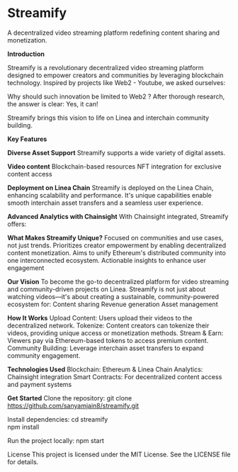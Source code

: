 
# Streamify

A decentralized video streaming platform redefining content sharing and monetization.

**Introduction**

Streamify is a revolutionary decentralized video streaming platform designed to empower creators and communities by leveraging blockchain technology.
Inspired by projects like Web2 - Youtube, we asked ourselves:

Why should such innovation be limited to Web2 ?
After thorough research, the answer is clear: Yes, it can!

Streamify brings this vision to life on Linea and interchain community building.

**Key Features**

**Diverse Asset Support**
Streamify supports a wide variety of digital assets.

**Video content**
Blockchain-based resources
NFT integration for exclusive content access

**Deployment on Linea Chain**
Streamify is deployed on the Linea Chain, enhancing scalability and performance. It's unique capabilities enable smooth interchain asset transfers and a seamless user experience.

**Advanced Analytics with Chainsight**
With Chainsight integrated, Streamify offers:

**What Makes Streamify Unique?**
Focused on communities and use cases, not just trends.
Prioritizes creator empowerment by enabling decentralized content monetization.
Aims to unify Ethereum's distributed community into one interconnected ecosystem.
Actionable insights to enhance user engagement

**Our Vision**
To become the go-to decentralized platform for video streaming and community-driven projects on Linea. Streamify is not just about watching videos—it's about creating a sustainable, community-powered ecosystem for:
Content sharing
Revenue generation
Asset management

**How It Works**
Upload Content: Users upload their videos to the decentralized network.
Tokenize: Content creators can tokenize their videos, providing unique access or monetization methods.
Stream & Earn: Viewers pay via Ethereum-based tokens to access premium content.
Community Building: Leverage interchain asset transfers to expand community engagement.

**Technologies Used**
Blockchain: Ethereum & Linea Chain
Analytics: Chainsight integration
Smart Contracts: For decentralized content access and payment systems

**Get Started**
Clone the repository:
git clone https://github.com/sanyamjain8/streamify.git  

Install dependencies:
cd streamify  
npm install  

Run the project locally:
npm start  

License
This project is licensed under the MIT License. See the LICENSE file for details.
